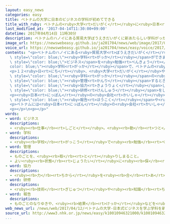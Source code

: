 ```yaml
---
layout: easy_news
categories: easy
title: ベトナムの大学に日本のビジネスの学科が初めてできる
title_with_ruby: ベトナムの<ruby>大学<rt>だいがく</rt></ruby>に<ruby>日本<rt>にっぽん</rt></ruby>のビジネスの<ruby>学科<rt>がっか</rt></ruby>が<ruby>初<rt>はじ</rt></ruby>めてできる
last_modified_at: '2017-04-14T11:30:00+09:00'
datetime: 2017年04月14日 11時30分
description: ベトナムのハノイにある貿易大学ぼうえきだいがくに新あたらしい学科がっかができました。
image_url: https://newswebeasy.github.io/ja201704/news/web/image/2017/04/14/k10010946321000.jpg
voice_url: https://newswebeasy.github.io/ja201704/news/easy/voice/2017/04/14/k10010946321000.mp3
contents: "<p>ベトナムのハノイにある<ruby>貿易大学<rt>ぼうえきだいがく</rt></ruby>に<ruby>新<rt>あたら</rt></ruby>しい<span\
  \ style=\"color: blue;\"><ruby>学科<rt>がっか</rt></ruby></span>ができました。<ruby>日本<rt>にっぽん</rt></ruby>の<span\
  \ style=\"color: blue;\">ビジネス</span>を<ruby>勉強<rt>べんきょう</rt></ruby>する<span style=\"\
  color: blue;\"><ruby>学科<rt>がっか</rt></ruby></span>で、ベトナムの<ruby>大学<rt>だいがく</rt></ruby>では<ruby>初<rt>はじ</rt></ruby>めてです。<ruby>授業<rt>じゅぎょう</rt></ruby>は９<ruby>月<rt>がつ</rt></ruby>から<ruby>始<rt>はじ</rt></ruby>まります。</p>\n\
  <p>１２<ruby>日<rt>にち</rt></ruby>、<ruby>大学<rt>だいがく</rt></ruby>や<ruby>日本<rt>にっぽん</rt></ruby>の<ruby>会社<rt>かいしゃ</rt></ruby>の<ruby>人<rt>ひと</rt></ruby>が１００<ruby>人<rt>にん</rt></ruby>ぐらい<ruby>集<rt>あつ</rt></ruby>まって、<ruby>新<rt>あたら</rt></ruby>しい<span\
  \ style=\"color: blue;\"><ruby>学科<rt>がっか</rt></ruby></span>の<ruby>説明会<rt>せつめいかい</rt></ruby>がありました。１<ruby>年<rt>ねん</rt></ruby>の<ruby>半分<rt>はんぶん</rt></ruby>ぐらいの<ruby>授業<rt>じゅぎょう</rt></ruby>で、<ruby>物<rt>もの</rt></ruby>を<ruby>作<rt>つく</rt></ruby>るときや<ruby>工場<rt>こうじょう</rt></ruby>を<span\
  \ style=\"color: blue;\"><ruby>管理<rt>かんり</rt></ruby></span>するときの<ruby>日本<rt>にっぽん</rt></ruby>のやり<ruby>方<rt>かた</rt></ruby>を<ruby>教<rt>おし</rt></ruby>えます。<ruby>大学<rt>だいがく</rt></ruby>の<ruby>人<rt>ひと</rt></ruby>は、<ruby>日本<rt>にっぽん</rt></ruby>の<ruby>会社<rt>かいしゃ</rt></ruby>に<span\
  \ style=\"color: blue;\"><ruby>協力<rt>きょうりょく</rt></ruby></span>してもらって１<ruby>年生<rt>ねんせい</rt></ruby>から<ruby>仕事<rt>しごと</rt></ruby>の<span\
  \ style=\"color: blue;\"><ruby>研修<rt>けんしゅう</rt></ruby></span>をしたいと<ruby>話<rt>はな</rt></ruby>しました。</p>\n\
  <p><ruby>日本<rt>にっぽん</rt></ruby>の<ruby>会社<rt>かいしゃ</rt></ruby>の<ruby>人<rt>ひと</rt></ruby>は「<ruby>仕事<rt>しごと</rt></ruby>の<ruby>場所<rt>ばしょ</rt></ruby>をきれいに<ruby>片<rt>かた</rt></ruby>づけたり、<span\
  \ style=\"color: blue;\"><ruby>報告<rt>ほうこく</rt></ruby></span>や<ruby>連絡<rt>れんらく</rt></ruby>をしたりすることが<ruby>日本<rt>にっぽん</rt></ruby>の<ruby>会社<rt>かいしゃ</rt></ruby>では<ruby>大事<rt>だいじ</rt></ruby>だと<ruby>知<rt>し</rt></ruby>ってほしいです」と<ruby>言<rt>い</rt></ruby>いました。</p>\n\
  <p>ベトナムには<ruby>日本<rt>にっぽん</rt></ruby>の<ruby>会社<rt>かいしゃ</rt></ruby>が１０<ruby>年<rt>ねん</rt></ruby><ruby>前<rt>まえ</rt></ruby>の３<ruby>倍<rt>ばい</rt></ruby>の１６００<ruby>以上<rt>いじょう</rt></ruby>あります。<ruby>日本<rt>にっぽん</rt></ruby>の<ruby>会社<rt>かいしゃ</rt></ruby>は、<ruby>会社<rt>かいしゃ</rt></ruby>の<ruby>役<rt>やく</rt></ruby>に<ruby>立<rt>た</rt></ruby>つ<ruby>人<rt>ひと</rt></ruby>を<ruby>大学<rt>だいがく</rt></ruby>で<ruby>育<rt>そだ</rt></ruby>ててほしいと<ruby>考<rt>かんが</rt></ruby>えています。</p>\n\
  <p></p>\n<p></p>"
words:
- word: ビジネス
  descriptions:
  - <ruby><rb>仕事</rb><rt>しごと</rt></ruby>。<ruby><rb>勤</rb><rt>つと</rt></ruby>め。<ruby><rb>商売</rb><rt>しょうばい</rt></ruby>。
- word: 学科
  descriptions:
  - <ruby><rb>学校</rb><rt>がっこう</rt></ruby>で<ruby><rb>勉強</rb><rt>べんきょう</rt></ruby>する<ruby><rb>科目</rb><rt>かもく</rt></ruby>。<ruby><rb>例</rb><rt>たと</rt></ruby>えば、<ruby><rb>国語</rb><rt>こくご</rt></ruby>・<ruby><rb>算数</rb><rt>さんすう</rt></ruby>・<ruby><rb>音楽</rb><rt>おんがく</rt></ruby>など。
- word: 管理
  descriptions:
  - ものごとを、<ruby><rb>取</rb><rt>と</rt></ruby>りしまること。
  - よい<ruby><rb>状態</rb><rt>じょうたい</rt></ruby>に<ruby><rb>保</rb><rt>たも</rt></ruby>つこと。
- word: 協力
  descriptions:
  - <ruby><rb>力</rb><rt>ちから</rt></ruby>を<ruby><rb>合</rb><rt>あ</rt></ruby>わせて、ものごとを<ruby><rb>行</rb><rt>おこな</rt></ruby>うこと。
- word: 研修
  descriptions:
  - <ruby><rb>技術</rb><rt>ぎじゅつ</rt></ruby>や<ruby><rb>知識</rb><rt>ちしき</rt></ruby>を<ruby><rb>高</rb><rt>たか</rt></ruby>めるために、<ruby><rb>特別</rb><rt>とくべつ</rt></ruby>な<ruby><rb>勉強</rb><rt>べんきょう</rt></ruby>や<ruby><rb>実習</rb><rt>じっしゅう</rt></ruby>をすること。
- word: 報告
  descriptions:
  - ものごとのなりゆきや、<ruby><rb>結果</rb><rt>けっか</rt></ruby>などを<ruby><rb>知</rb><rt>し</rt></ruby>らせること。また、その<ruby><rb>内容</rb><rt>ないよう</rt></ruby>。
web_news_url: /news/web/2017/04/12/ベトナムの大学-日本式ビジネスを学ぶ学科を新設へ/
source_url: http://www3.nhk.or.jp/news/easy/k10010946321000/k10010946321000.html
...
```

